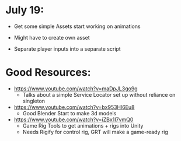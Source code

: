 # July 19:
- Get some simple Assets start working on animations
- Might have to create own asset

- Separate player inputs into a separate script


# Good Resources:
- https://www.youtube.com/watch?v=maDpJL3go9g
    - Talks about a simple Service Locator set up without reliance on singleton
- https://www.youtube.com/watch?v=bx953Hl6Eu8
    - Good Blender Start to make 3d models
- https://www.youtube.com/watch?v=iZBx1I7vmQ0
    - Game Rig Tools to get animations + rigs into Unity
    - Needs Rigify for control rig, GRT will make a game-ready rig
